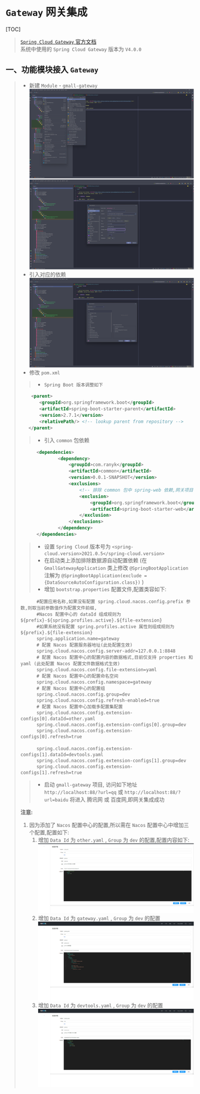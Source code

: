 # `Gateway` 网关集成
[TOC]

> [`Spring Cloud Gateway` 官方文档](https://docs.spring.io/spring-cloud-gateway/docs/current/reference/html/)<br/>
> 系统中使用的 `Spring Cloud Gateway` 版本为 `V4.0.0` 

## 一、功能模块接入 `Gateway` 
>
> - 新建 `Module` - `gmall-gateway`
> ![](./img/Gateway1.png)
> ![](./img/Gateway2.png)
> - 引入对应的依赖
> ![](./img/Gateway3.png)
> - 修改 `pom.xml` 
> >- `Spring Boot 版本调整如下`
> ```xml
>     <parent>
>        <groupId>org.springframework.boot</groupId>
>        <artifactId>spring-boot-starter-parent</artifactId>
>        <version>2.7.1</version>
>        <relativePath/> <!-- lookup parent from repository -->
>    </parent>
> ``` 
> >- 引入 `common` 包依赖
> ```xml
>       <dependencies>
>               <dependency>
>                   <groupId>com.ranyk</groupId>
>                   <artifactId>common</artifactId>
>                   <version>0.0.1-SNAPSHOT</version>
>                   <exclusions>
>                       <!-- 排除 common 包中 spring-web 依赖,网关项目不需要该依赖 -->
>                       <exclusion>
>                           <groupId>org.springframework.boot</groupId>
>                           <artifactId>spring-boot-starter-web</artifactId>
>                       </exclusion>
>                   </exclusions>
>               </dependency>
>       </dependencies>
> ```
> > - 设置 `Spring Cloud` 版本号为 `<spring-cloud.version>2021.0.5</spring-cloud.version>` <br/>
> > - 在启动类上添加排除数据源自动配置依赖 (在 `GmallGatewayApplication` 类上修改 `@SpringBootApplication` 注解为 `@SpringBootApplication(exclude = {DataSourceAutoConfiguration.class})` ) <br/>
> > - 增加 `bootstrap.properties` 配置文件,配置类容如下: 
> ```properties
>       #配置应用名称,如果没有配置 spring.cloud.nacos.config.prefix 参数,则取当前参数值作为配置文件前缀,
>       #Nacos 配置中心的 dataId 组成规则为 ${prefix}-${spring.profiles.active}.${file-extension}
>       #如果系统没有配置 spring.profiles.active 属性则组成规则为 ${prefix}.${file-extension}
>       spring.application.name=gateway
>       # 配置 Nacos 配置服务器地址(此处配置生效)
>       spring.cloud.nacos.config.server-addr=127.0.0.1:8848
>       # 配置 Nacos 配置中心的配置内容的数据格式,目前仅支持 properties 和 yaml (此处配置 Nacos 配置文件数据格式生效)
>       spring.cloud.nacos.config.file-extension=yaml
>       # 配置 Nacos 配置中心的配置命名空间
>       spring.cloud.nacos.config.namespace=gateway
>       # 配置 Nacos 配置中心的配置组
>       spring.cloud.nacos.config.group=dev
>       spring.cloud.nacos.config.refresh-enabled=true
>       # 配置 Nacos 配置中心加载多配置集配置
>       spring.cloud.nacos.config.extension-configs[0].dataId=other.yaml
>       spring.cloud.nacos.config.extension-configs[0].group=dev
>       spring.cloud.nacos.config.extension-configs[0].refresh=true
>       
>       spring.cloud.nacos.config.extension-configs[1].dataId=devtools.yaml
>       spring.cloud.nacos.config.extension-configs[1].group=dev
>       spring.cloud.nacos.config.extension-configs[1].refresh=true
> ```
> > - 启动 `gmall-gateway` 项目, 访问如下地址 `http://localhost:88/?url=qq` 或 `http://localhost:88/?url=baidu` 将进入 腾讯网 或 百度网,即网关集成成功 <br/>
>
> **注意:** <br/>
> 1. 因为添加了 `Nacos` 配置中心的配置,所以需在 `Nacos` 配置中心中增加三个配置,配置如下: 
>    1. 增加 `Data Id` 为 `other.yaml` , `Group` 为 `dev` 的配置,配置内容如下:
>    ![](./img/Gateway4.png)
>    2. 增加 `Data Id` 为 `gateway.yaml` , `Group` 为 `dev` 的配置
>    ![](./img/Gateway5.png)
>    3. 增加 `Data Id` 为 `devtools.yaml` , `Group` 为 `dev` 的配置
>    ![](./img/Gateway6.png)